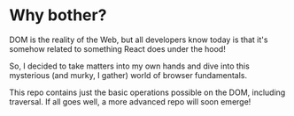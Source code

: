# Why bother?

DOM is the reality of the Web, but all developers know today is that it's somehow related to something React does under the hood!

So, I decided to take matters into my own hands and dive into this mysterious (and murky, I gather) world of browser fundamentals.

This repo contains just the basic operations possible on the DOM, including traversal. If all goes well, a more advanced repo will soon emerge!

